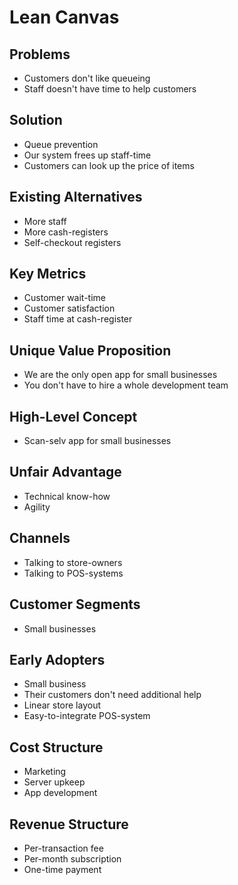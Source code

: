 # Lean Canvas

## Problems
- Customers don't like queueing
- Staff doesn't have time to help customers

## Solution
- Queue prevention
- Our system frees up staff-time
- Customers can look up the price of items

## Existing Alternatives
- More staff
- More cash-registers
- Self-checkout registers

## Key Metrics
- Customer wait-time
- Customer satisfaction
- Staff time at cash-register

## Unique Value Proposition
- We are the only open app for small businesses
- You don't have to hire a whole development team

## High-Level Concept
- Scan-selv app for small businesses

## Unfair Advantage
- Technical know-how
- Agility

## Channels
- Talking to store-owners
- Talking to POS-systems

## Customer Segments
- Small businesses

## Early Adopters
- Small business
- Their customers don't need additional help
- Linear store layout
- Easy-to-integrate POS-system

## Cost Structure
- Marketing
- Server upkeep
- App development

## Revenue Structure
- Per-transaction fee
- Per-month subscription
- One-time payment

